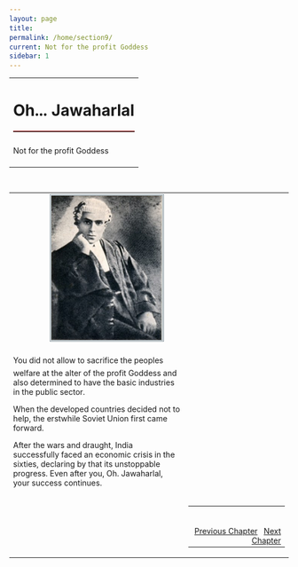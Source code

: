 ```yaml
---
layout: page
title: 
permalink: /home/section9/
current: Not for the profit Goddess
sidebar: 1
---
```


<table width="100%" cellspacing="0" cellpadding="0" border="0">
<tbody>
<tr>
<td colspan="2">
<h1 align="center">Oh... Jawaharlal</h1>
<hr width="100%" style="margin-top: 20px;margin-bottom: 20px;border: 0;border-top: 1px solid #930000;">
</td>
</tr>
<td align="left">
Not for the profit Goddess<br><br>
</td>
</tbody></table>
<table width="100%">
<tbody><tr><td>
<div id="authorpicbox">
    <img src="/nehru/9.png" width="200" height="260" class="authorPicLeft"></div>
</tr>
</td><td>
<div class="normal-text">
<p>

You did not allow
to sacrifice the peoples welfare
at the alter of the profit Goddess
and also determined
to have the basic industries
in the public sector.
</p>
<p>
When the developed countries
decided not to help,
the erstwhile Soviet Union
first came forward.
</p>
<p>
After the wars and draught,
India successfully faced an
economic crisis in the sixties,
declaring by that
its unstoppable progress.
Even after you,
Oh. Jawaharlal,
your success continues.
</p>
</td>
<br>
<tr>
<td width="125">&nbsp;</td>
<td>
<table width="100%">
<tbody><tr>
<td align="right">
<br>
<br>
<a class="btn btn-default" href="/home/section8" role="button">Previous Chapter</a> &nbsp; <a class="btn btn-default" href="/home/section10" role="button">Next Chapter</a>
</td>
</tr>
</tbody></table>
</td>
</tr>
</tbody>
</table>
<style type="text/css">
#authorpicbox {
line-height: 10px;
color: #666;
text-align: right;
float: left;
width: 272px;
margin-right: 30px;
margin-bottom: 5px;
letter-spacing: 0em;
}
.authorPicLeft {
border: 3px double #86959C;
}
</style>